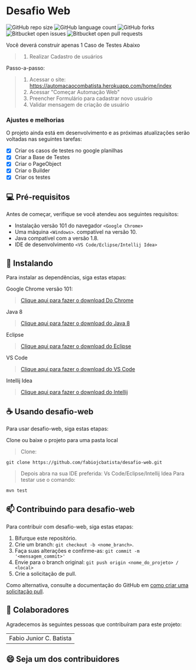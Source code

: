 # Desafio Web

![GitHub repo size](https://img.shields.io/github/repo-size/fabiojcbatista/desafio-web?style=for-the-badge)
![GitHub language count](https://img.shields.io/github/languages/count/fabiojcbatista/desafio-web?style=for-the-badge)
![GitHub forks](https://img.shields.io/github/forks/fabiojcbatista/desafio-web?style=for-the-badge)
![Bitbucket open issues](https://img.shields.io/bitbucket/issues/fabiojcbatista/desafio-web?style=for-the-badge)
![Bitbucket open pull requests](https://img.shields.io/bitbucket/pr-raw/fabiojcbatista/desafio-web?style=for-the-badge)

Você deverá construir apenas 1 Caso de Testes Abaixo

> 1. Realizar Cadastro de usuários

Passo-a-passo:

> 1. Acessar o site: https://automacaocombatista.herokuapp.com/home/index
> 2. Acessar "Começar Automação Web"
> 3. Preencher Formulário para cadastrar novo usuário
> 4. Validar mensagem de criação de usuário

### Ajustes e melhorias

O projeto ainda está em desenvolvimento e as próximas atualizações serão voltadas nas seguintes tarefas:

- [x] Criar os casos de testes no google planilhas
- [x] Criar a Base de Testes
- [x] Criar o PageObject
- [x] Criar o Builder
- [x] Criar os testes

## 💻 Pré-requisitos

Antes de começar, verifique se você atendeu aos seguintes requisitos:

- Instalação versão 101 do navegador `<Google Chrome>`
- Uma máquina `<Windows>`. compatível na versão 10.
- Java compatível com a versão 1.8.
- IDE de desenvolvimento `<VS Code/Eclipse/Intellij Idea>`

## 🚀 Instalando

Para instalar as dependências, siga estas etapas:

Google Chrome versão 101:

> [Clique aqui para fazer o download Do Chrome](https://www.google.com/intl/pt-PT/chrome/)

Java 8

> [Clique aqui para fazer o download do Java 8](https://javadl.oracle.com/webapps/download/AutoDL?BundleId=246471_2dee051a5d0647d5be72a7c0abff270e)

Eclipse

> [Clique aqui para fazer o download do Eclipse](https://www.eclipse.org/downloads/)

VS Code

> [Clique aqui para fazer o download do VS Code](https://code.visualstudio.com/download)

Intellij Idea

> [Clique aqui para fazer o download do Intellij](https://www.jetbrains.com/pt-br/idea/download/)

## ☕ Usando desafio-web

Para usar desafio-web, siga estas etapas:

Clone ou baixe o projeto para uma pasta local

> Clone:

```
git clone https://github.com/fabiojcbatista/desafio-web.git
```

> Depois abra na sua IDE preferida: Vs Code/Eclipse/Intellij Idea
> Para testar use o comando:

```
mvn test
```

## 📫 Contribuindo para desafio-web

Para contribuir com desafio-web, siga estas etapas:

1. Bifurque este repositório.
2. Crie um branch: `git checkout -b <nome_branch>`.
3. Faça suas alterações e confirme-as: `git commit -m '<mensagem_commit>'`
4. Envie para o branch original: `git push origin <nome_do_projeto> / <local>`
5. Crie a solicitação de pull.

Como alternativa, consulte a documentação do GitHub em [como criar uma solicitação pull](https://help.github.com/en/github/collaborating-with-issues-and-pull-requests/creating-a-pull-request).

## 🤝 Colaboradores

Agradecemos às seguintes pessoas que contribuíram para este projeto:

<table>
  <tr>
    <td align="center">Fabio Junior C. Batista</td>

  </tr>
</table>

## 😄 Seja um dos contribuidores<br>
